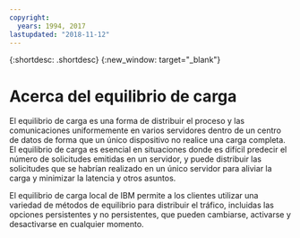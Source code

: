 ```yaml
---
copyright:
  years: 1994, 2017
lastupdated: "2018-11-12"
---
```


{:shortdesc: .shortdesc}
{:new_window: target="_blank"}

# Acerca del equilibrio de carga

El equilibrio de carga es una forma de distribuir el proceso y las comunicaciones uniformemente en varios servidores dentro de un centro de datos de forma que un único dispositivo no realice una carga completa. El equilibrio de carga es esencial en situaciones donde es difícil predecir el número de solicitudes emitidas en un servidor, y puede distribuir las solicitudes que se habrían realizado en un único servidor para aliviar la carga y minimizar la latencia y otros asuntos. 

El equilibrio de carga local de IBM permite a los clientes utilizar una variedad de métodos de equilibrio para distribuir el tráfico, incluidas las opciones persistentes y no persistentes, que pueden cambiarse, activarse y desactivarse en cualquier momento.
